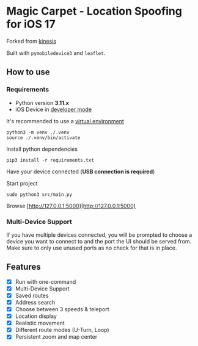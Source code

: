 # Magic Carpet - Location Spoofing for iOS 17

Forked from [kinesis](https://github.com/Siyuanw/kinesis)

Built with `pymobiledevice3` and `leaflet`.

## How to use

### Requirements

- Python version **3.11.x**
- iOS Device in [developer mode](https://developer.apple.com/documentation/xcode/enabling-developer-mode-on-a-device)

It's recommended to use a [virtual environment](https://docs.python.org/3/tutorial/venv.html)

```shell
python3 -m venv ./.venv
source ./.venv/bin/activate
```

Install python dependencies

```shell
pip3 install -r requirements.txt
```

Have your device connected (**USB connection is required**)

Start project

```shell
sudo python3 src/main.py
```

Browse [http://127.0.0.1:5000](http://127.0.0.1:5000)

### Multi-Device Support

If you have multiple devices connected, you will be prompted to choose a device you want to connect to and the port the UI should be served from. 
Make sure to only use unused ports as no check for that is in place.

## Features

- [x] Run with one-command
- [x] Multi-Device Support
- [x] Saved routes
- [x] Address search
- [x] Choose between 3 speeds & teleport
- [x] Location display
- [x] Realistic movement
- [x] Different route modes (U-Turn, Loop)
- [x] Persistent zoom and map center
